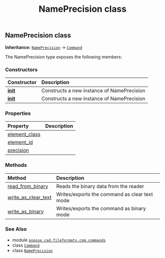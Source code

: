 ﻿---
title: NamePrecision class
second_title: Aspose.CAD for Python via .NET API References
description: 
type: docs
weight: 1290
url: /python-net/aspose.cad.fileformats.cgm.commands/nameprecision/
is_root: false
---

## NamePrecision class



**Inheritance:** [`NamePrecision`](/cad/python-net/aspose.cad.fileformats.cgm.commands/nameprecision) → 
[`Command`](/cad/python-net/aspose.cad.fileformats.cgm.commands/command)



The NamePrecision type exposes the following members:

### Constructors
| Constructor | Description |
| :- | :- |
| [__init__](/cad/python-net/aspose.cad.fileformats.cgm.commands/nameprecision/__init__/#aspose.cad.fileformats.cgm.CgmFile) | Constructs a new instance of NamePrecision |
| [__init__](/cad/python-net/aspose.cad.fileformats.cgm.commands/nameprecision/__init__/#aspose.cad.fileformats.cgm.CgmFile-int) | Constructs a new instance of NamePrecision |


### Properties
| Property | Description |
| :- | :- |
| [element_class](/cad/python-net/aspose.cad.fileformats.cgm.commands/nameprecision/element_class) |  |
| [element_id](/cad/python-net/aspose.cad.fileformats.cgm.commands/nameprecision/element_id) |  |
| [precision](/cad/python-net/aspose.cad.fileformats.cgm.commands/nameprecision/precision) |  |


### Methods
| Method | Description |
| :- | :- |
| [read_from_binary](/cad/python-net/aspose.cad.fileformats.cgm.commands/nameprecision/read_from_binary/#aspose.cad.fileformats.cgm.IBinaryReader) | Reads the binary data from the reader |
| [write_as_clear_text](/cad/python-net/aspose.cad.fileformats.cgm.commands/nameprecision/write_as_clear_text/#aspose.cad.fileformats.cgm.IClearTextWriter) | Writes/exports the command as clear text mode |
| [write_as_binary](/cad/python-net/aspose.cad.fileformats.cgm.commands/nameprecision/write_as_binary/#aspose.cad.fileformats.cgm.IBinaryWriter) | Writes/exports the command as binary mode |



### See Also
* module [`aspose.cad.fileformats.cgm.commands`](..)
* class [`Command`](/cad/python-net/aspose.cad.fileformats.cgm.commands/command)
* class [`NamePrecision`](/cad/python-net/aspose.cad.fileformats.cgm.commands/nameprecision)
